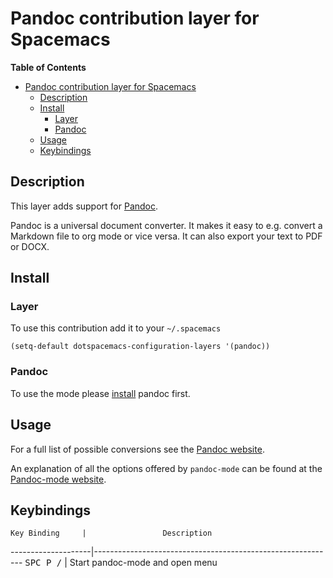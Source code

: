 # Pandoc contribution layer for Spacemacs

<!-- markdown-toc start - Don't edit this section. Run M-x markdown-toc/generate-toc again -->
**Table of Contents**

- [Pandoc contribution layer for Spacemacs](#pandoc-contribution-layer-for-spacemacs)
    - [Description](#description)
    - [Install](#install)
        - [Layer](#layer)
        - [Pandoc](#pandoc)
    - [Usage](#usage)
    - [Keybindings](#keybindings)

<!-- markdown-toc end -->

## Description

This layer adds support for [Pandoc][].

Pandoc is a universal document converter. It makes it easy to e.g. convert a
Markdown file to org mode or vice versa. It can also export your text to PDF or
DOCX.

## Install

### Layer

To use this contribution add it to your `~/.spacemacs`

```elisp
(setq-default dotspacemacs-configuration-layers '(pandoc))
```

### Pandoc

To use the mode please [install][] pandoc first.

## Usage

For a full list of possible conversions see the [Pandoc website][Pandoc].

An explanation of all the options offered by `pandoc-mode` can be found at the
[Pandoc-mode website][Pandoc-github].

## Keybindings

    Key Binding     |                 Description
--------------------|------------------------------------------------------------
<kbd>SPC P /</kbd>  | Start pandoc-mode and open menu

[Pandoc]: http://johnmacfarlane.net/pandoc
[Pandoc-github]: https://joostkremers.github.io/pandoc-mode/
[install]: http://pandoc.org/installing.html
